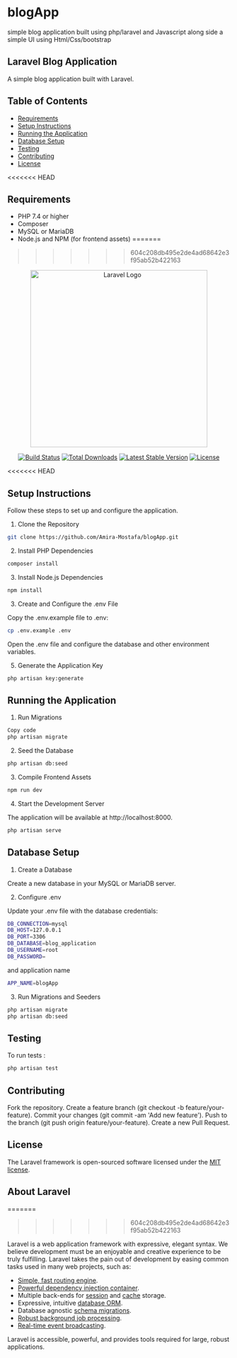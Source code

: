 # blogApp

simple blog application built using php/laravel and Javascript along side a simple UI using Html/Css/bootstrap
## Laravel Blog Application

A simple blog application built with Laravel.

## Table of Contents

- [Requirements](#requirements)
- [Setup Instructions](#setup-instructions)
- [Running the Application](#running-the-application)
- [Database Setup](#database-setup)
- [Testing](#testing)
- [Contributing](#contributing)
- [License](#license)

<<<<<<< HEAD
## Requirements

- PHP 7.4 or higher
- Composer
- MySQL or MariaDB
- Node.js and NPM (for frontend assets)
=======
>>>>>>> 604c208db495e2de4ad68642e3f95ab52b422163

<p align="center"><a href="https://laravel.com" target="_blank"><img src="https://raw.githubusercontent.com/laravel/art/master/logo-lockup/5%20SVG/2%20CMYK/1%20Full%20Color/laravel-logolockup-cmyk-red.svg" width="400" alt="Laravel Logo"></a></p>

<p align="center">
<a href="https://github.com/laravel/framework/actions"><img src="https://github.com/laravel/framework/workflows/tests/badge.svg" alt="Build Status"></a>
<a href="https://packagist.org/packages/laravel/framework"><img src="https://img.shields.io/packagist/dt/laravel/framework" alt="Total Downloads"></a>
<a href="https://packagist.org/packages/laravel/framework"><img src="https://img.shields.io/packagist/v/laravel/framework" alt="Latest Stable Version"></a>
<a href="https://packagist.org/packages/laravel/framework"><img src="https://img.shields.io/packagist/l/laravel/framework" alt="License"></a>
</p>

<<<<<<< HEAD
## Setup Instructions

Follow these steps to set up and configure the application.

1. Clone the Repository

```bash
git clone https://github.com/Amira-Mostafa/blogApp.git
```

2. Install PHP Dependencies

```bash
composer install
```

3. Install Node.js Dependencies

```bash
npm install
```

3. Create and Configure the .env File

Copy the .env.example file to .env:

```bash
cp .env.example .env
```

Open the .env file and configure the database and other environment variables.

5. Generate the Application Key

```bash
php artisan key:generate
```

## Running the Application

1. Run Migrations

```bash
Copy code
php artisan migrate
```

2. Seed the Database

```bash
php artisan db:seed
```

3. Compile Frontend Assets

```bash
npm run dev
```
4. Start the Development Server

The application will be available at http://localhost:8000.

```bash
php artisan serve
```

## Database Setup

1. Create a Database

Create a new database in your MySQL or MariaDB server.

2. Configure .env

Update your .env file with the database credentials:

```bash
DB_CONNECTION=mysql
DB_HOST=127.0.0.1
DB_PORT=3306
DB_DATABASE=blog_application 
DB_USERNAME=root
DB_PASSWORD=
```

and application name


```bash
APP_NAME=blogApp
```

3. Run Migrations and Seeders


```bash
php artisan migrate
php artisan db:seed
```


## Testing
To run tests :

```bash
php artisan test
```

## Contributing
Fork the repository.
Create a feature branch (git checkout -b feature/your-feature).
Commit your changes (git commit -am 'Add new feature').
Push to the branch (git push origin feature/your-feature).
Create a new Pull Request.

## License

The Laravel framework is open-sourced software licensed under the [MIT license](https://opensource.org/licenses/MIT).


## About Laravel
=======
>>>>>>> 604c208db495e2de4ad68642e3f95ab52b422163

  
Laravel is a web application framework with expressive, elegant syntax. We believe development must be an enjoyable and creative experience to be truly fulfilling. Laravel takes the pain out of development by easing common tasks used in many web projects, such as:

- [Simple, fast routing engine](https://laravel.com/docs/routing).
- [Powerful dependency injection container](https://laravel.com/docs/container).
- Multiple back-ends for [session](https://laravel.com/docs/session) and [cache](https://laravel.com/docs/cache) storage.
- Expressive, intuitive [database ORM](https://laravel.com/docs/eloquent).
- Database agnostic [schema migrations](https://laravel.com/docs/migrations).
- [Robust background job processing](https://laravel.com/docs/queues).
- [Real-time event broadcasting](https://laravel.com/docs/broadcasting).

Laravel is accessible, powerful, and provides tools required for large, robust applications.





